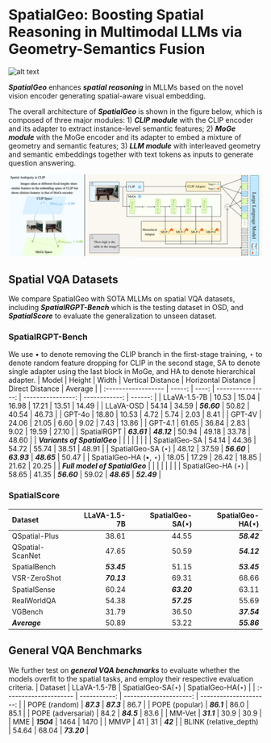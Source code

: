 # SpatialGeo: Boosting Spatial Reasoning in Multimodal LLMs via Geometry-Semantics Fusion

![alt text](READMEimages/first.png)

***SpatialGeo*** enhances ***spatial reasoning*** in MLLMs based on the novel vision encoder generating spatial-aware visual embedding.

The overall architecture of ***SpatialGeo*** is shown in the figure below, which is composed of three major modules: 1) ***CLIP module*** with the CLIP encoder and its adapter to extract instance-level semantic features; 2) ***MoGe module*** with the MoGe encoder and its adapter to embed a mixture of geometry and semantic features; 3) ***LLM module*** with interleaved geometry and semantic embeddings together with text tokens as inputs to generate question answering.

![alt text](READMEimages/structure.png)

## Spatial VQA Datasets
We compare SpatialGeo with SOTA MLLMs on spatial VQA datasets, including ***SpatialRGPT-Bench*** which is the testing dataset in OSD, and ***SpatialScore*** to evaluate the generalization to unseen dataset.
### SpatialRGPT-Bench
We use $\bullet$ to denote removing the CLIP branch in the first-stage training, $\star$ to denote random feature dropping for CLIP in the second stage, SA to denote single adapter using the last block in MoGe, and HA to denote hierarchical adapter.
| Model                  | Height | Width | Vertical Distance | Horizontal Distance | Direct Distance | Average |
| :------------------ | -----: | ----: | ----------------: | ----------------: | ------------: | ------: |
| LLaVA-1.5-7B           |  10.53 | 15.04 |             16.98 |               17.21 |           13.51 |   14.49 |
| LLaVA-OSD              |  54.14 | 34.59 |          ***56.60***  |               50.82 |           40.54 |   46.73 |
| GPT-4o                 |  18.80 | 10.53 |              4.72 |                5.74 |            2.03 |    8.41 |
| GPT-4V                 |  24.06 | 21.05 |              6.60 |                9.02 |            7.43 |   13.86 |
| GPT-4.1                | 61.65 | 36.84 |              2.83 |                9.02 |           19.59 |   27.10 |
| SpatialRGPT            | ***63.61*** | ***48.12*** |             50.94 |               49.18 |           33.78 |   48.60 |
| ***Variants of SpatialGeo***     |        |       |                   |                     |                 |         |
| SpatialGeo-SA          |  54.14 | 44.36 |             54.72 |               55.74 |           38.51 |   48.91 |
| SpatialGeo-SA ($\star$) |  48.12 | 37.59 |           ***56.60*** |           ***63.93*** |       ***48.65*** | 50.47 |
| SpatialGeo-HA ($\bullet$, $\star$) |  18.05 | 17.29 |             26.42 |               18.85 |           21.62 |   20.25 |
| ***Full model of SpatialGeo***           |        |       |                   |                     |                 |         |
| SpatialGeo-HA ($\star$) |  58.65 | 41.35 |           ***56.60*** |           59.02 |       ***48.65*** | ***52.49*** |

### SpatialScore
| Dataset             | LLaVA-1.5-7B | SpatialGeo-SA($\star$) | SpatialGeo-HA($\star$) |
| :------------------ | -----------: | ---------------------: | ---------------------: |
| QSpatial-Plus       |        38.61 |                  44.55 |              ***58.42*** |
| QSpatial-ScanNet    |        47.65 |                  50.59 |              ***54.12*** |
| SpatialBench        |    ***53.45*** |                  51.15 |              ***53.45*** |
| VSR-ZeroShot        |    ***70.13*** |                  69.31 |                  68.66 |
| SpatialSense        |        60.24 |              ***63.20*** |                  63.11 |
| RealWorldQA         |        54.38 |              ***57.25*** |                  55.69 |
| VGBench             |        31.79 |                  36.50 |              ***37.54*** |
| ***Average***         |        50.89 |                  53.22 |              ***55.86*** |

## General VQA Benchmarks
We further test on ***general VQA benchmarks*** to evaluate whether the models overfit to the spatial tasks, and employ their respective evaluation criteria.
| Dataset                | LLaVA-1.5-7B | SpatialGeo-SA($\star$) | SpatialGeo-HA($\star$) |
| :--------------------- | -----------: | ---------------------: | ---------------------: |
| POPE (random)          | ***87.3***     | ***87.3***               | 86.7                   |
| POPE (popular)         | ***86.1***     | 86.0                   | 85.1                   |
| POPE (adversarial)     | 84.2         | ***84.5***               | 83.6                   |
| MM-Vet                 | ***31.1***     | 30.9                   | 30.9                   |
| MME                    | ***1504***     | 1464                   | 1470                   |
| MMVP                   | 41           | 31                     | ***42***                 |
| BLINK (relative_depth)           | 54.64        | 68.04                  | ***73.20***              |
